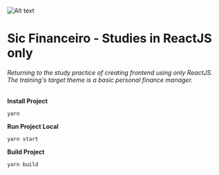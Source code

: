 ![Alt text](https://github.com/diegoMasin/maximumtech/blob/master/assets/img/logo-colorida.png)<br>

# Sic Financeiro - Studies in ReactJS only

###### Returning to the study practice of creating frontend using only ReactJS. The training's target theme is a basic personal finance manager.

**Install Project**

```
yarn
```

**Run Project Local**

```
yarn start
```

**Build Project**

```
yarn build
```
